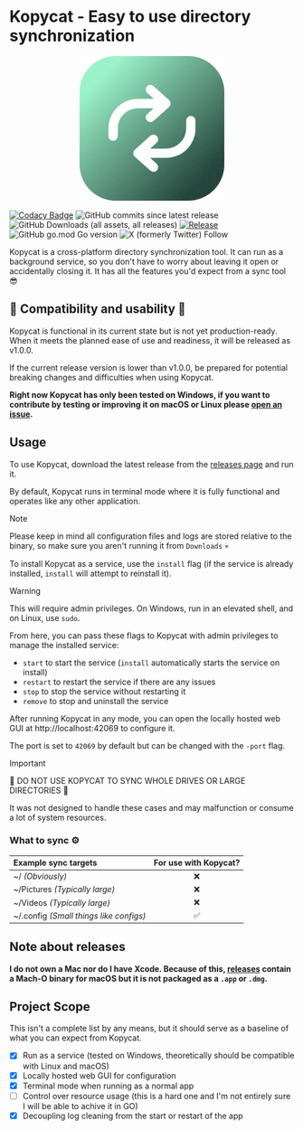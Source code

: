 # Kopycat - Easy to use directory synchronization

<p align="center">
  <img src="/winres/icon.png" alt="Icon">
</p>


[![Codacy Badge](https://app.codacy.com/project/badge/Grade/a852d0bff81d476caca531dc2ebb3a14)](https://app.codacy.com/gh/kociumba/Kopycat/dashboard?utm_source=gh&utm_medium=referral&utm_content=&utm_campaign=Badge_grade)
![GitHub commits since latest release](https://img.shields.io/github/commits-since/kociumba/kopycat/latest)
![GitHub Downloads (all assets, all releases)](https://img.shields.io/github/downloads/kociumba/kopycat/total)
[![Release](https://github.com/kociumba/Kopycat/actions/workflows/release.yml/badge.svg)](https://github.com/kociumba/Kopycat/actions/workflows/release.yml)
![GitHub go.mod Go version](https://img.shields.io/github/go-mod/go-version/kociumba/kopycat)
![X (formerly Twitter) Follow](https://img.shields.io/twitter/follow/kociumba)

Kopycat is a cross-platform directory synchronization tool. It can run as a background service, so you don't have to worry about leaving it open or accidentally closing it. It has all the features you'd expect from a sync tool 😎

## 🚨 Compatibility and usability 🚨

Kopycat is functional in its current state but is not yet production-ready. When it meets the planned ease of use and readiness, it will be released as v1.0.0.

If the current release version is lower than v1.0.0, be prepared for potential breaking changes and difficulties when using Kopycat.

**Right now Kopycat has only been tested on Windows, if you want to contribute by testing or improving it on macOS or Linux please [open an issue](https://github.com/kociumba/kopycat/issues).**

## Usage

To use Kopycat, download the latest release from the [releases page](https://github.com/kociumba/kopycat/releases) and run it.

By default, Kopycat runs in terminal mode where it is fully functional and operates like any other application.

> [!NOTE]
> Please keep in mind all configuration files and logs are stored relative to the binary, so make sure you aren't running it from `Downloads` 💀

To install Kopycat as a service, use the `install` flag (if the service is already installed, `install` will attempt to reinstall it).

> [!WARNING]
> This will require admin privileges.
> On Windows, run in an elevated shell, and on Linux, use `sudo`.

From here, you can pass these flags to Kopycat with admin privileges to manage the installed service:

- `start` to start the service (`install` automatically starts the service on install)
- `restart` to restart the service if there are any issues
- `stop` to stop the service without restarting it
- `remove` to stop and uninstall the service

After running Kopycat in any mode, you can open the locally hosted web GUI at http://localhost:42069 to configure it.

The port is set to `42069` by default but can be changed with the `-port` flag.

> [!IMPORTANT]
> 🚨 DO NOT USE KOPYCAT TO SYNC WHOLE DRIVES OR LARGE DIRECTORIES 🚨
> 
> It was not designed to handle these cases and may malfunction or consume a lot of system resources.

### What to sync ⚙️

| Example sync targets                              | For use with Kopycat? |
| :------------------------------------------------ | :-------------------: |
| ~/ *(Obviously)*   | ❌ |
| ~/Pictures *(Typically large)*  | ❌ |
| ~/Videos *(Typically large)*    | ❌ |
| ~/.config *(Small things like configs)* | ✅ |

## Note about releases

**I do not own a Mac nor do I have Xcode. Because of this, [releases](https://github.com/kociumba/kopycat/releases) contain a Mach-O binary for macOS but it is not packaged as a `.app` or `.dmg`.**

## Project Scope

This isn't a complete list by any means, but it should serve as a baseline of what you can expect from Kopycat.

- [x] Run as a service (tested on Windows, theoretically should be compatible with Linux and macOS)
- [x] Locally hosted web GUI for configuration
- [x] Terminal mode when running as a normal app
- [ ] Control over resource usage (this is a hard one and I'm not entirely sure I will be able to achive it in GO)
- [x] Decoupling log cleaning from the start or restart of the app
